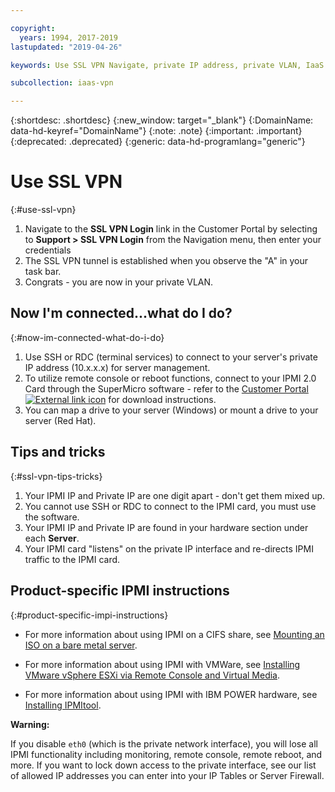 ```yaml
---

copyright:
  years: 1994, 2017-2019
lastupdated: "2019-04-26"

keywords: Use SSL VPN Navigate, private IP address, private VLAN, IaaS VPN

subcollection: iaas-vpn

---
```


{:shortdesc: .shortdesc}
{:new_window: target="_blank"}
{:DomainName: data-hd-keyref="DomainName"}
{:note: .note}
{:important: .important}
{:deprecated: .deprecated}
{:generic: data-hd-programlang="generic"}

# Use SSL VPN
{:#use-ssl-vpn}

1. Navigate to the **SSL VPN Login** link in the Customer Portal by selecting to **Support > SSL VPN Login** from the Navigation menu, then enter your credentials
2. The SSL VPN tunnel is established when you observe the "A" in your task bar.
3. Congrats - you are now in your private VLAN.

## Now I'm connected...what do I do?
{:#now-im-connected-what-do-i-do}

1. Use SSH or RDC (terminal services) to connect to your server's private IP address (10.x.x.x) for server management.
2. To utilize remote console or reboot functions, connect to your IPMI 2.0 Card through the SuperMicro software - refer to the [Customer Portal ![External link icon](../../icons/launch-glyph.svg "External link icon")](https://{DomainName}/) for download instructions.
3. You can map a drive to your server (Windows) or mount a drive to your server (Red Hat).

## Tips and tricks
{:#ssl-vpn-tips-tricks}

1. Your IPMI IP and Private IP are one digit apart - don't get them mixed up.
2. You cannot use SSH or RDC to connect to the IPMI card, you must use the software.
3. Your IPMI IP and Private IP are found in your hardware section under each **Server**.
4. Your IPMI card "listens" on the private IP interface and re-directs IPMI traffic to the IPMI card.

## Product-specific IPMI instructions
{:#product-specific-impi-instructions}

* For more information about using IPMI on a CIFS share, see [Mounting an ISO on a bare metal server](/docs/bare-metal?topic=bare-metal-bm-mount-iso#bm-mount-iso-opt-1).
* For more information about using IPMI with VMWare, see [Installing VMware vSphere ESXi via Remote Console and Virtual Media](/docs/infrastructure/vmware?topic=VMware-installing-vsphere-esxi).

* For more information about using IPMI with IBM POWER hardware, see [Installing IPMItool](https://www.ibm.com/support/knowledgecenter/TI0003H/p8eih/p8eih_ipmitool.htm).

**Warning:**

If you disable `eth0` (which is the private network interface), you will lose all IPMI functionality including monitoring, remote console, remote reboot, and more. If you want to lock down access to the private interface, see our list of allowed IP addresses you can enter into your IP Tables or Server Firewall.
